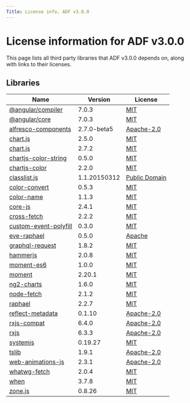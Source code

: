 ```yaml
---
Title: License info, ADF v3.0.0
---
```


# License information for ADF v3.0.0

This page lists all third party libraries that ADF v3.0.0 depends on, along
with links to their licenses.

## Libraries

| Name | Version | License |
| --- | --- | --- |
| [@angular/compiler](https://github.com/angular/angular) | 7.0.3 | [MIT](http://www.opensource.org/licenses/MIT) |
| [@angular/core](https://github.com/angular/angular) | 7.0.3 | [MIT](http://www.opensource.org/licenses/MIT) |
| [alfresco-components](https://github.com/Alfresco/alfresco-ng2-components) | 2.7.0-beta5 | [Apache-2.0](http://www.apache.org/licenses/LICENSE-2.0) |
| [chart.js](https://github.com/chartjs/Chart.js) | 2.5.0 | [MIT](http://www.opensource.org/licenses/MIT) |
| [chart.js](https://github.com/chartjs/Chart.js) | 2.7.2 | [MIT](http://www.opensource.org/licenses/MIT) |
| [chartjs-color-string](https://github.com/chartjs/chartjs-color-string) | 0.5.0 | [MIT](http://www.opensource.org/licenses/MIT) |
| [chartjs-color](https://github.com/chartjs/chartjs-color) | 2.2.0 | [MIT](http://www.opensource.org/licenses/MIT) |
| [classlist.js](https://github.com/eligrey/classList.js) | 1.1.20150312 | [Public Domain](http://opendatacommons.org/licenses/pddl/1.0/) |
| [color-convert](https://github.com/harthur/color-convert) | 0.5.3 | [MIT](http://www.opensource.org/licenses/MIT) |
| [color-name](https://github.com/dfcreative/color-name) | 1.1.3 | [MIT](http://www.opensource.org/licenses/MIT) |
| [core-js](https://github.com/zloirock/core-js) | 2.4.1 | [MIT](http://www.opensource.org/licenses/MIT) |
| [cross-fetch](https://github.com/lquixada/cross-fetch) | 2.2.2 | [MIT](http://www.opensource.org/licenses/MIT) |
| [custom-event-polyfill](https://github.com/krambuhl/custom-event-polyfill) | 0.3.0 | [MIT](http://www.opensource.org/licenses/MIT) |
| [eve-raphael](https://github.com/tomasAlabes/eve) | 0.5.0 | [Apache](http://www.apache.org/licenses/LICENSE-2.0) |
| [graphql-request](https://github.com/graphcool/graphql-request) | 1.8.2 | [MIT](http://www.opensource.org/licenses/MIT) |
| [hammerjs](https://github.com/hammerjs/hammer.js) | 2.0.8 | [MIT](http://www.opensource.org/licenses/MIT) |
| [moment-es6](https://github.com/Agamnentzar/moment-es6) | 1.0.0 | [MIT](http://www.opensource.org/licenses/MIT) |
| [moment](https://github.com/moment/moment) | 2.20.1 | [MIT](http://www.opensource.org/licenses/MIT) |
| [ng2-charts](https://github.com/valor-software/ng2-charts) | 1.6.0 | [MIT](http://www.opensource.org/licenses/MIT) |
| [node-fetch](https://github.com/bitinn/node-fetch) | 2.1.2 | [MIT](http://www.opensource.org/licenses/MIT) |
| [raphael](https://github.com/DmitryBaranovskiy/raphael) | 2.2.7 | [MIT](http://www.opensource.org/licenses/MIT) |
| [reflect-metadata](https://github.com/rbuckton/reflect-metadata) | 0.1.10 | [Apache-2.0](http://www.apache.org/licenses/LICENSE-2.0) |
| [rxjs-compat](https://github.com/ReactiveX/rxjs/tree/master/compat) | 6.4.0 | [Apache-2.0](http://www.apache.org/licenses/LICENSE-2.0) |
| [rxjs](https://github.com/reactivex/rxjs) | 6.3.3 | [Apache-2.0](http://www.apache.org/licenses/LICENSE-2.0) |
| [systemjs](https://github.com/systemjs/systemjs) | 0.19.27 | [MIT](http://www.opensource.org/licenses/MIT) |
| [tslib](https://github.com/Microsoft/tslib) | 1.9.1 | [Apache-2.0](http://www.apache.org/licenses/LICENSE-2.0) |
| [web-animations-js](https://github.com/web-animations/web-animations-js) | 2.3.1 | [Apache-2.0](http://www.apache.org/licenses/LICENSE-2.0) |
| [whatwg-fetch](https://github.com/github/fetch) | 2.0.4 | [MIT](http://www.opensource.org/licenses/MIT) |
| [when](https://github.com/cujojs/when) | 3.7.8 | [MIT](http://www.opensource.org/licenses/MIT) |
| [zone.js](https://github.com/angular/zone.js) | 0.8.26 | [MIT](http://www.opensource.org/licenses/MIT) |
